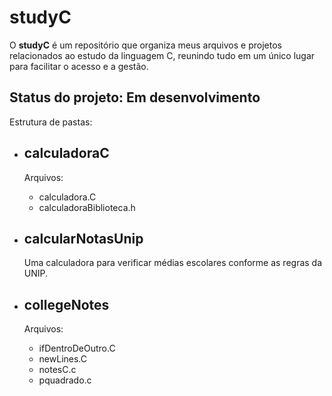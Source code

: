 <h1>studyC</h1>
<p>O <strong>studyC</strong> é um repositório que organiza meus arquivos e projetos relacionados ao estudo da linguagem C, reunindo tudo em um único lugar para facilitar o acesso e a gestão.</p>
<h2>Status do projeto: Em desenvolvimento</h2>
<p>Estrutura de pastas:</p>
<ul>
    <li>
        <h2>calculadoraC</h2>
        <p>Arquivos:</p>
        <ul>
            <li>calculadora.C</li>
            <li>calculadoraBiblioteca.h</li>
        </ul>
    </li>
    <li>
        <h2>calcularNotasUnip</h2>
        <p>Uma calculadora para verificar médias escolares conforme as regras da UNIP.</p>
    </li>
    <li>
        <h2>collegeNotes</h2>
        <p>Arquivos:</p>
        <ul>
            <li>ifDentroDeOutro.C</li>
            <li>newLines.C</li>
            <li>notesC.c</li>
            <li>pquadrado.c</li>
        </ul>
    </li>
</ul>